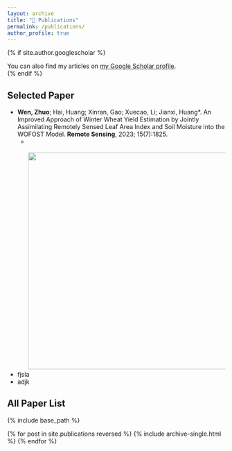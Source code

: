 ```yaml
---
layout: archive
title: "📝 Publications"
permalink: /publications/
author_profile: true
---
```


{% if site.author.googlescholar %}
  <div class="wordwrap">You can also find my articles on <a href="{{site.author.googlescholar}}">my Google Scholar profile</a>.</div>
{% endif %}

## Selected Paper 
* **Wen, Zhuo**; Hai, Huang; Xinran, Gao; Xuecao, Li; Jianxi, Huang*. An Improved Approach of Winter Wheat Yield Estimation by Jointly Assimilating Remotely Sensed Leaf Area Index and Soil Moisture into the WOFOST Model. **Remote Sensing**, 2023; 15(7):1825.
  * <br/><br/><img src='/wen/images/RS2023.jpg' width='500'>
* fjsla
* adjk

## All Paper List
{% include base_path %}

{% for post in site.publications reversed %}
  {% include archive-single.html %}
{% endfor %}
